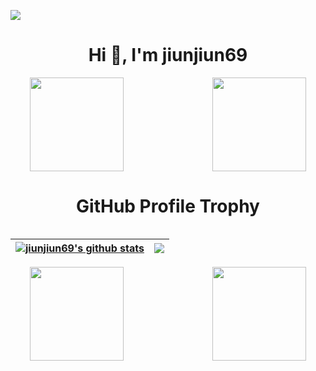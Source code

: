 <!-- ### Hi there 👋 -->
<!-- ![](https://i.imgur.com/zpxVqxS.gif)![](https://i.imgur.com/O3neWIB.gif) -->
![](https://komarev.com/ghpvc/?username=jiunjiun69&style=plastic)
<h1 align="center">Hi 👋, I'm jiunjiun69</h1>

<!-- ![RainbowFrog](https://static.wikia.nocookie.net/mlg-parody/images/c/c1/Fb3411f6266e65f976d807cbc2e5e415667a95e9_00.gif) -->
<div align="center" class="container">
  <div class="row">
    <div class="col">
      <img align="center" width="150px" src="https://i.imgur.com/zpxVqxS.gif" alt="" />
      &nbsp&nbsp&nbsp&nbsp&nbsp&nbsp&nbsp&nbsp&nbsp&nbsp&nbsp&nbsp&nbsp&nbsp&nbsp&nbsp&nbsp&nbsp&nbsp&nbsp&nbsp&nbsp&nbsp&nbsp&nbsp&nbsp&nbsp&nbsp&nbsp&nbsp&nbsp&nbsp&nbsp&nbsp
      <img align="center" width="150px" src="https://i.imgur.com/O3neWIB.gif" alt="" />
    </div>
  </div>
</div>


<!-- <p align="center">
  <img align="center" width="150px" src="https://i.imgur.com/zpxVqxS.gif" alt="" />
  <img align="center" width="150px" src="https://i.imgur.com/O3neWIB.gif" alt="" />
</p> -->

<!-- <p align="center"><img align="center" src="https://static.wikia.nocookie.net/mlg-parody/images/b/be/HT7rOBu.gif/revision/latest/scale-to-width-down/300?cb=20190908034936" alt="jiunjiun69's github stats" /></p> -->

<h1 align="center">GitHub Profile Trophy</h1>
<!-- ![jiunjiun69's GitHub Trophy](https://github-profile-trophy.vercel.app/?username=jiunjiun69&theme=discord&column=3&margin-w=15&margin-h=15) -->
<p align="center"><img align="center" src="https://github-profile-trophy.vercel.app/?username=jiunjiun69&theme=discord&column=3&margin-w=15&margin-h=15" alt="" /></p>

| <a href="https://github.com/anuraghazra/github-readme-stats"><img align="center" src="https://github-readme-stats.vercel.app/api?username=jiunjiun69&show_icons=true&include_all_commits=true&theme=radical&hide_border=true" alt="jiunjiun69's github stats" /></a> | <a href="https://github.com/anuraghazra/github-readme-stats"><img align="center" src="https://github-readme-stats.vercel.app/api/top-langs/?username=jiunjiun69&layout=compact&theme=gruvbox&hide_border=true&langs_count=8" /></a> |
| ------------- | ------------- |

<!-- ![](https://i.imgur.com/F5U9y8v.gif)![](https://i.imgur.com/ti9lOcK.gif) -->

<!-- <p align="center">
  <img align="center" width="150px" src="https://i.imgur.com/F5U9y8v.gif" alt="" />
  <img align="center" width="150px" src="https://i.imgur.com/ti9lOcK.gif" alt="" />
</p>
 -->
 
 <div align="center" class="container">
  <div class="row">
    <div class="col">
      <img align="center" width="150px" src="https://i.imgur.com/F5U9y8v.gif" alt="" />
      &nbsp&nbsp&nbsp&nbsp&nbsp&nbsp&nbsp&nbsp&nbsp&nbsp&nbsp&nbsp&nbsp&nbsp&nbsp&nbsp&nbsp&nbsp&nbsp&nbsp&nbsp&nbsp&nbsp&nbsp&nbsp&nbsp&nbsp&nbsp&nbsp&nbsp&nbsp&nbsp&nbsp&nbsp
      <img align="center" width="150px" src="https://i.imgur.com/ti9lOcK.gif" alt="" />
    </div>
  </div>
</div>

<!-- <p align="center"><img align="center" src="https://i.pinimg.com/originals/98/21/29/9821299277fe53530b612e4c72f43285.gif" alt="" /></p> -->
<!-- <p align="center"><img src="https://github-readme-stats.vercel.app/api?username=jiunjiun69&show_icons=true&locale=en" alt="jiunjiun69" /></p> -->

<!-- [![Anurag's GitHub stats](https://github-readme-stats.vercel.app/api?username=jiunjiun69)](https://github.com/anuraghazra/github-readme-stats) -->
<!-- <p align="center"><img src="https://github-readme-stats.vercel.app/api?username=jiunjiun69&show_icons=true&locale=en&theme=radical" alt="jiunjiun69" /></p> -->

<!-- [![Top Langs](https://github-readme-stats.vercel.app/api/top-langs/?username=jiunjiun69&layout=compact)](https://github.com/anuraghazra/github-readme-stats) -->
<!-- <p align="center"><img src="https://github-readme-stats.vercel.app/api/top-langs/?username=jiunjiun69&layout=compact&show_icons=true&locale=en&theme=gruvbox" alt="jiunjiun69" /></p> -->


<!--
**jiunjiun69/jiunjiun69** is a ✨ _special_ ✨ repository because its `README.md` (this file) appears on your GitHub profile.

Here are some ideas to get you started:

- 🔭 I’m currently working on ...
- 🌱 I’m currently learning ...
- 👯 I’m looking to collaborate on ...
- 🤔 I’m looking for help with ...
- 💬 Ask me about ...
- 📫 How to reach me: ...
- 😄 Pronouns: ...
- ⚡ Fun fact: ...
-->
